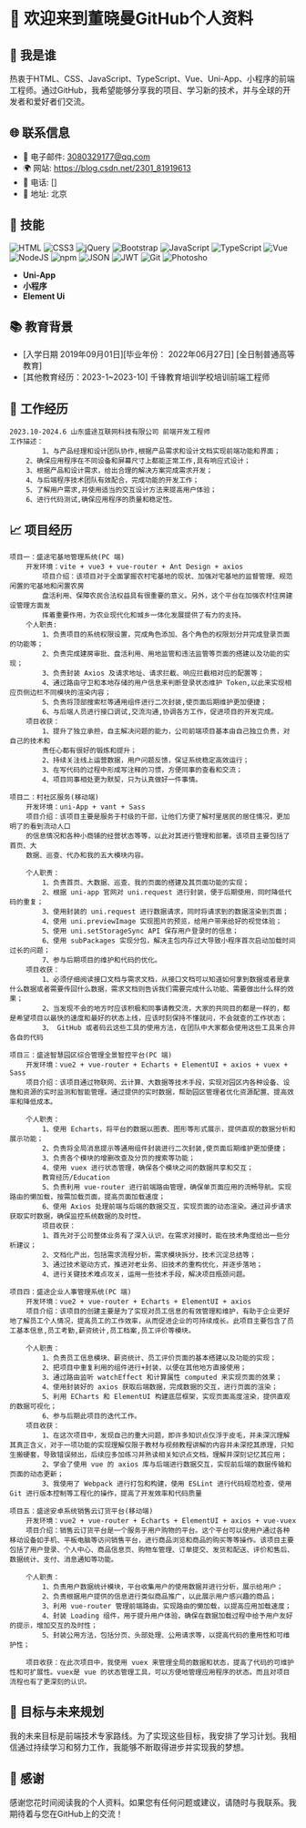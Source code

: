 # 👋 欢迎来到董晓曼GitHub个人资料

## 👤 我是谁

热衷于HTML、CSS、JavaScript、TypeScript、Vue、Uni-App、小程序的前端工程师。通过GitHub，我希望能够分享我的项目、学习新的技术，并与全球的开发者和爱好者们交流。

## 🌐 联系信息

- 📧 电子邮件: 3080329177@qq.com
- 🌍 网站: https://blog.csdn.net/2301_81919613
- 📱 电话: []
- 📍 地址: 北京

## 🔧 技能
![HTML](https://ziadoua.github.io/m3-Markdown-Badges/badges/HTML/html1.svg)
![CSS3](https://ziadoua.github.io/m3-Markdown-Badges/badges/CSS/css1.svg)
![jQuery](https://ziadoua.github.io/m3-Markdown-Badges/badges/jQuery/jquery1.svg)
![Bootstrap](https://ziadoua.github.io/m3-Markdown-Badges/badges/Bootstrap/bootstrap1.svg)
![JavaScript](https://ziadoua.github.io/m3-Markdown-Badges/badges/Javascript/javascript1.svg)
![TypeScript](https://ziadoua.github.io/m3-Markdown-Badges/badges/TypeScript/typescript1.svg)
![Vue](https://ziadoua.github.io/m3-Markdown-Badges/badges/Vue/vue1.svg)
![NodeJS](https://ziadoua.github.io/m3-Markdown-Badges/badges/NodeJS/nodejs1.svg)
![npm](https://ziadoua.github.io/m3-Markdown-Badges/badges/npm/npm1.svg)
![JSON](https://ziadoua.github.io/m3-Markdown-Badges/badges/JSON/json1.svg)
![JWT](https://ziadoua.github.io/m3-Markdown-Badges/badges/JWT/jwt1.svg)
![Git](https://ziadoua.github.io/m3-Markdown-Badges/badges/Git/git1.svg)
![Photosho](https://ziadoua.github.io/m3-Markdown-Badges/badges/Photoshop/photoshop1.svg)

+ **Uni-App**
+ **小程序**
+ **Element Ui**

## 📚 教育背景

- [入学日期 2019年09月01日][毕业年份： 2022年06月27日] [全日制普通高等教育]
- [其他教育经历：2023-1~2023-10] 千锋教育培训学校培训前端工程师

## 💼 工作经历
	2023.10-2024.6 山东盛途互联网科技有限公司 前端开发工程师
	工作描述：
	        1、与产品经理和设计团队协作,根据产品需求和设计文档实现前端功能和界面；
		2、确保应用程序在不同设备和屏幕尺寸上都能正常工作,具有响应式设计；
		3、根据产品和设计需求，给出合理的解决方案完成需求开发；
		4、与后端程序技术团队有效配合，完成功能的开发工作；
		5、了解用户需求,并使用适当的交互设计方法来提高用户体验；
		6、进行代码测试,确保应用程序的质量和稳定性。

## 📈 项目经历
	项目一：盛途宅基地管理系统(PC 端)
		开发环境：vite + vue3 + vue-router + Ant Design + axios
			项目介绍：该项目对于全面掌握农村宅基地的现状、加强对宅基地的监督管理、规范闲置的宅基地和闲置农房
			盘活利用、保障农民合法权益具有很重要的意义。另外，这个平台在加强农村住房建设管理方面发
			挥着重要作用，为农业现代化和城乡一体化发展提供了有力的支持。
		个人职责: 
			1、负责项目的系统权限设置，完成角色添加、各个角色的权限划分并完成登录页面的功能等；
			2、负责完成建房审批、盘活利用、用地监管和违法监管等页面的搭建以及功能的实现；
			3、负责封装 Axios 及请求地址、请求拦截、响应拦截相对应的配置等；
			4、通过路由守卫和本地存储的用户信息来判断登录状态维护 Token,以此来实现相应页侧边栏不同模块的渲染内容；
			5、负责将顶部搜索栏等通用组件进行二次封装,使页面后期维护更加便捷；
			6、与后端人员进行接口调试,交流沟通,协调各方工作，促进项目的开发完成。
		项目收获：
			1、提升了独立承担，自主解决问题的能力，公司前端项目基本由自己独立负责，对自己的技术和
			责任心都有很好的锻炼和提升；
			2、持续关注线上运营数据，用户问题反馈，保证系统稳定高效运行；
			3、在写代码的过程中形成写注释的习惯，方便同事的查看和交流；
			4、项目同事相处更为默契，只为认真做好一件事情。
			
	项目二：村社区服务(移动端)
		开发环境：uni-App + vant + Sass
		项目介绍：该项目主要是服务于村级的干部，让他们方便了解村里居民的居住情况，更加明了的看到流动人口
		的信息情况和各种小商铺的经营状态等等，以此对其进行管理和部署。该项目主要包括了首页、大
		数据、巡查、代办和我的五大模块内容。
	
		个人职责：
			1、负责首页、大数据、巡查、我的页面的搭建及其页面功能的实现；
			2、根据 uni-app 官网对 uni.request 进行封装，便于后期使用，同时降低代码的重复；
			3、使用封装的 uni.request 进行数据请求，同时将请求到的数据渲染到页面；
			4、使用 uni.previewImage 实现图片的预览，给用户带来给好的视觉体验；
			5、使用 uni.setStorageSync API 保存用户登录时的信息；
			6、使用 subPackages 实现分包，解决主包内存过大导致小程序首次启动加载时间过长的问题；
			7、参与后期项目的维护和代码的优化。
		项目收获：
			1、必须仔细阅读接口文档与需求文档，从接口文档可以知道如何拿到数据或者是拿什么数据或者需要传回什么数据，需求文档则告诉我们需要完成什么功能、需要做出什么样的效果；
			2、当发现不会的地方时应该积极和同事请教交流，大家的共同目的都是一样的，都是希望项目以最快的速度和最好的状态上线，应该时刻保持不懂就问，不会就查的工作状态；
			3、 GitHub 或者码云这些工具的使用方法，在团队中大家都会使用这些工具来合并各自的代码
			
	项目三：盛途智慧园区综合管理全景智控平台(PC 端)
		开发环境：vue2 + vue-router + Echarts + ElementUI + axios + vuex + Sass
		项目介绍：该项目通过物联网、云计算、大数据等技术手段，实现对园区内各种设备、设施和资源的实时监测和智能管理。通过提供的实时数据，帮助园区管理者优化资源配置、提高效率和降低成本。
		
		个人职责：
			1、使用 Echarts，将平台的数据以图表、图形等形式展示，提供直观的数据分析和展示功能；
			2、负责将全局消息提示等通用组件封装进行二次封装,使页面后期维护更加便捷；
			3、负责各个模块的增删改查及分页的搜索等功能；
			4、使用 vuex 进行状态管理，确保各个模块之间的数据共享和交互；
			教育经历/Education
			5、负责利用 vue-router 进行前端路由管理，确保单页面应用的流畅导航。实现路由的懒加载，按需加载页面，提高页面加载速度；
			6、使用 Axios 处理前端与后端的数据交互，实现页面的动态渲染。通过异步请求获取实时数据，确保监控系统数据的及时性。
			项目收获：
			1、首先对于公司整体业务有了深入认识，在需求对接时，能在技术角度给出一些分析建议；
			2、文档化产出，包括需求流程分析，需求模块拆分，技术沉淀总结等；
			3、通过技术驱动方式，推进对老业务、旧技术的重构优化，并逐步落地；
			4、进行关键技术难点攻关，运用一些技术手段，解决项目瓶颈问题。
			
	项目四：盛途企业人事管理系统(PC 端)
		开发环境：vue2 + vue-router + Echarts + ElementUI + axios
		项目介绍：该项目的创建主要是为了实现对员工信息的有效管理和维护，有助于企业更好地了解员工个人情况，提高员工的工作效率，从而促进企业的可持续成长。此项目主要包含了员工基本信息,员工考勤,薪资统计,员工档案,员工评价等模块。
		
		个人职责：
			1、负责员工信息模块、薪资统计、员工评价页面的基本搭建以及功能的实现；
			2、把项目中重复利用的组件进行+封装，以便在其他地方直接使用；
			3、通过路由监听 watchEffect 和计算属性 computed 来实现页面的效果；
			4、使用封装好的 axios 获取后端数据，完成数据的交互，进行页面的渲染；
			5、利用 ECharts 和 ElementUI 构建底层框架，实现页面高度渲染，提供直观的数据可视化；
			6、参与后期此项目的迭代工作。
		项目收获：
			1、在这次项目中，发现自己的重大问题，即许多知识点仅浮于皮毛，并未深沉理解其真正含义，对于一项功能的实现理解仅限于教材与视频教程讲解的内容并未深挖其原理，只知生搬硬套，导致错误频出，后续应多加练习并熟读相关知识点文档，理解并深刻记忆其应用；
			2、学会了使用 vue 的 axios 库与后端进行数据交互，实现前后端的数据传输和页面的动态更新；
			3、我使用了 Webpack 进行打包和构建，使用 ESLint 进行代码规范检查，使用Git 进行版本控制等工程化的操作，提高了开发效率和代码质量
	
	项目五：盛途安卓系统销售云订货平台(移动端)
		开发环境：vue2 + vue-router + Echarts + ElementUI + axios + vue-vuex
		项目介绍：销售云订货平台是一个服务于用户购物的平台。这个平台可以使用户通过各种移动设备如手机、平板电脑等访问销售平台，进行商品浏览和商品的购买等等操作。该项目主要包括了用户登录、个人中心、商品信息页、购物车管理、订单提交、发货和配送、评价和售后、数据统计、支付、消息通知等功能。
		
		个人职责：
			1、负责用户数据统计模块，平台收集用户的使用数据并进行分析，展示给用户；
			2、负责根据用户提供的信息进行类似商品推广，以此展示用户感兴趣的商品；
			3、利用 vue-router 管理前端路由，实现路由的懒加载，以提高应用加载速度；
			4、封装 Loading 组件，用于提升用户体验，确保在数据加载过程中给予用户友好的提示，增加交互的及时性；
			5、封装公用方法，包括分页、头部处理、公用请求等，以提高代码的重用性和可维护性；
	
		项目收获：在此次项目中，我使用 vuex 来管理全局的数据和状态，提高了代码的可维护性和可扩展性。vuex是 vue 的状态管理工具，可以方便地管理应用程序的状态。而且对项目流程也有了更深刻的认识。

## 🎯 目标与未来规划

我的未来目标是前端技术专家路线。为了实现这些目标，我安排了学习计划。我相信通过持续学习和努力工作，我能够不断取得进步并实现我的梦想。

## 🎉 感谢

感谢您花时间阅读我的个人资料。如果您有任何问题或建议，请随时与我联系。我期待着与您在GitHub上的交流！
